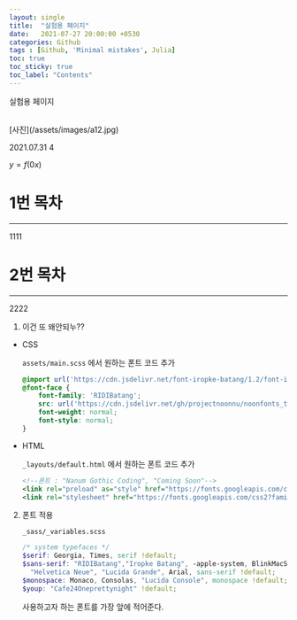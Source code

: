 ```yaml
---
layout: single
title:  "실험용 페이지"
date:   2021-07-27 20:00:00 +0530
categories: Github
tags : [Github, 'Minimal mistakes', Julia]
toc: true
toc_sticky: true
toc_label: "Contents"
---
```


실험용 페이지

<br>
[사진](/assets/images/a12.jpg)

2021.07.31
4 <br>

$y=f(0x)$

# 1번 목차
----
1111

# 2번 목차
---
2222


1. 이건 또 왜안되누??

- CSS

    `assets/main.scss` 에서 원하는 폰트 코드 추가

    ```scss
    @import url('https://cdn.jsdelivr.net/font-iropke-batang/1.2/font-iropke-batang.css');
    @font-face {
        font-family: 'RIDIBatang';
        src: url('https://cdn.jsdelivr.net/gh/projectnoonnu/noonfonts_twelve@1.0/RIDIBatang.woff') format('woff');
        font-weight: normal;
        font-style: normal;
    }
    ```

- HTML

    `_layouts/default.html` 에서 원하는 폰트 코드 추가

    ```xml
    <!--폰트 : "Nanum Gothic Coding", "Coming Soon"-->
    <link rel="preload" as="style" href="https://fonts.googleapis.com/css2?family=Coming+Soon&family=Nanum+Gothic+Coding&display=swap">
    <link rel="stylesheet" href="https://fonts.googleapis.com/css2?family=Coming+Soon&family=Nanum+Gothic+Coding&display=swap">
    ```


2. 폰트 적용

    `_sass/_variables.scss` 

    ```scss
    /* system typefaces */
    $serif: Georgia, Times, serif !default;
    $sans-serif: "RIDIBatang","Iropke Batang", -apple-system, BlinkMacSystemFont, "Roboto", "Segoe UI",
      "Helvetica Neue", "Lucida Grande", Arial, sans-serif !default;
    $monospace: Monaco, Consolas, "Lucida Console", monospace !default;
    $youp: "Cafe24Oneprettynight" !default;
    ```

    사용하고자 하는 폰트를 가장 앞에 적어준다.